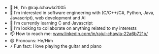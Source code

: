 - 👋 Hi, I’m @rajulchawla2005
- 👀 I’m interested in software engineering with (C/C++/C#, Python, Java, Javascript), web development and AI
- 🌱 I’m currently learning C and Javascript
- 💞️ I’m looking to collaborate on anything related to my interests
- 📫 How to reach me: www.linkedin.com/in/rajul-chawla-22a6b721b/
- 😄 Pronouns: He/Him
- ⚡ Fun fact: I love playing the guitar and piano

<!---
rajulchawla2005/rajulchawla2005 is a ✨ special ✨ repository because its `README.md` (this file) appears on your GitHub profile.
You can click the Preview link to take a look at your changes.
--->
